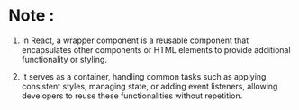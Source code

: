 # Note : 

1. In React, a wrapper component is a reusable component that encapsulates other components or HTML elements to provide additional functionality or styling.

2. It serves as a container, handling common tasks such as applying consistent styles, managing state, or adding event listeners, allowing developers to reuse these functionalities without repetition.



